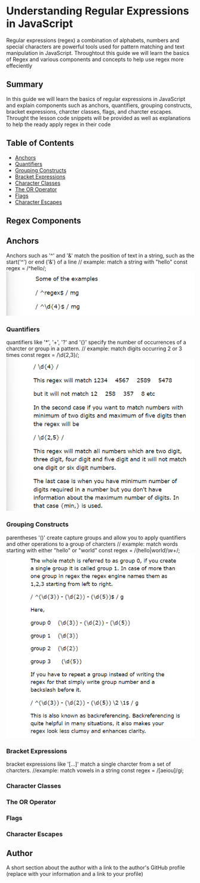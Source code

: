 # Understanding Regular Expressions in JavaScript

Regular expressions (regex) a combination of alphabets, numbers and special characters are powerful tools used for pattern matching and text manipulation in JavaScript. Throughtout this guide we will learn the basics of Regex and various components and concepts to help use regex more effeciently 

## Summary

In this guide we will learn the basics of regular expressions in JavaScript and explain components such as anchors, quantifiers, grouping constructs, bracket expressions, charcter classes, flags, and charcter escapes. Throught the lesson code snippets will be provided as well as explanations to help the ready apply regex in their code

## Table of Contents

- [Anchors](#anchors)
- [Quantifiers](#quantifiers)
- [Grouping Constructs](#grouping-constructs)
- [Bracket Expressions](#bracket-expressions)
- [Character Classes](#character-classes)
- [The OR Operator](#the-or-operator)
- [Flags](#flags)
- [Character Escapes](#character-escapes)

## Regex Components
## Anchors
Anchors such as '^' and '&' match the position of text in a string, such as the start('^') or end ('&') of a line 
// example: match a string with "hello"
const regex = /^hello/;
![Alt text](<images/Screenshot (12).png>)

### Quantifiers
quantifiers like '*', '+', '?' and '{}' specify the number of occurrences of a charcter or group in a pattern.
// example: match digits occurring 2 or 3 times
const regex = /\d{2,3}/;
![Alt text](<images/Screenshot (14).png>)

### Grouping Constructs
parentheses '()' create capture groups and allow you to apply quantifiers and other operations to a group of charcters
// example: match words starting with either "hello" or "world"
const regex = /(hello|world)\w+/;
![Alt text](<images/Screenshot (15).png>)

### Bracket Expressions
bracket expressions like '[...]' match a single charcter from a set of charcters.
//example: match vowels in a string
const regex = /[aeiou]/gi;

### Character Classes

### The OR Operator

### Flags

### Character Escapes

## Author

A short section about the author with a link to the author's GitHub profile (replace with your information and a link to your profile)

